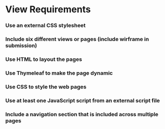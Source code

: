 # View Requirements

### Use an external CSS stylesheet
### Include six different views or pages (include wirframe in submission)
### Use HTML to layout the pages
### Use Thymeleaf to make the page dynamic
### Use CSS to style the web pages
### Use at least one JavaScript script from an external script file
### Include a navigation section that is included across multiple pages
